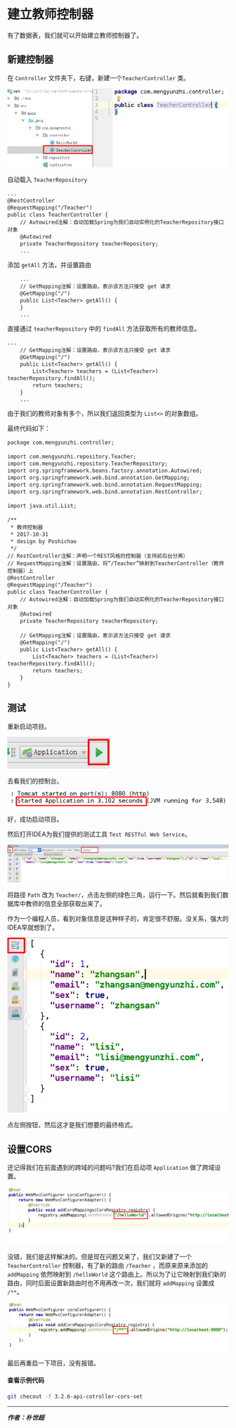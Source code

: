 # 建立教师控制器

有了数据表，我们就可以开始建立教师控制器了。

## 新建控制器

在 `Controller` 文件夹下，右键，新建一个`TeacherController` 类。

![](image/2017-10-31.1.png)

自动载入 `TeacherRepository`

```
...
@RestController
@RequestMapping("/Teacher")
public class TeacherController {
    // Autowired注解：自动加载Spring为我们自动实例化的TeacherRepository接口对象
    @Autowired
    private TeacherRepository teacherRepository;
    ...
```

添加 `getAll` 方法，并设置路由

```
    ...
    // GetMapping注解：设置路由，表示该方法只接受 get 请求
    @GetMapping("/")
    public List<Teacher> getAll() {
    }
    ...
```

直接通过 `teacherRepository` 中的 `findAll` 方法获取所有的教师信息。

```
...
    // GetMapping注解：设置路由，表示该方法只接受 get 请求
    @GetMapping("/")
    public List<Teacher> getAll() {
        List<Teacher> teachers = (List<Teacher>) teacherRepository.findAll();
        return teachers;
    }
    ...
```

由于我们的教师对象有多个，所以我们返回类型为 `List<>` 的对象数组。

最终代码如下：

```
package com.mengyunzhi.controller;

import com.mengyunzhi.repository.Teacher;
import com.mengyunzhi.repository.TeacherRepository;
import org.springframework.beans.factory.annotation.Autowired;
import org.springframework.web.bind.annotation.GetMapping;
import org.springframework.web.bind.annotation.RequestMapping;
import org.springframework.web.bind.annotation.RestController;

import java.util.List;

/**
 * 教师控制器
 * 2017-10-31
 * design by Poshichao
 */
// RestController注解：声明一个REST风格的控制器（支持前后台分离）
// RequestMapping注解：设置路由，将“/Teacher”映射到TeacherController（教师控制器）上
@RestController
@RequestMapping("/Teacher")
public class TeacherController {
    // Autowired注解：自动加载Spring为我们自动实例化的TeacherRepository接口对象
    @Autowired
    private TeacherRepository teacherRepository;

    // GetMapping注解：设置路由，表示该方法只接受 get 请求
    @GetMapping("/")
    public List<Teacher> getAll() {
        List<Teacher> teachers = (List<Teacher>) teacherRepository.findAll();
        return teachers;
    }
}
```   

## 测试

重新启动项目。

![](image/2017-10-31.2.png)

去看我们的控制台。

![](image/2017-10-31.3.png)

好，成功启动项目。

然后打开IDEA为我们提供的测试工具 `Test RESTful Web Service`。

![](image/2017-10-31.4.png)

将路径 `Path` 改为 `Teacher/`，点击左侧的绿色三角，运行一下。然后就看到我们数据库中教师的信息全部获取出来了。

作为一个编程人员，看到对象信息是这种样子的，肯定很不舒服。没关系，强大的IDEA早就想到了。

![](image/2017-10-31.5.png)

点左侧按钮，然后这才是我们想要的最终格式。

## 设置CORS

还记得我们在前面遇到的跨域的问题吗?我们在启动项 `Application` 做了跨域设置。

![](image/2017-10-31.6.png)

没错，我们是这样解决的。但是现在问题又来了，我们又新建了一个 `TeacherController` 控制器，有了新的路由 `/Teacher` ，而原来原来添加的 `addMapping` 依然映射到 `/helloWorld` 这个路由上。所以为了让它映射到我们新的路由，同时后面设置新路由时也不用再改一次，我们就将 `addMapping` 设置成 `/**`。

![](image/2017-10-31.7.png)

最后再重启一下项目，没有报错。

#### 查看示例代码

```bash
git checout -f 3.2.6-api-cotroller-cors-set
```

-----------------------

***作者：朴世超***